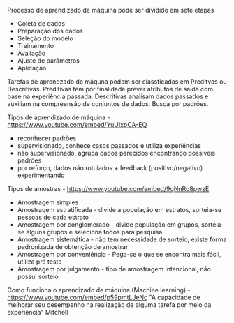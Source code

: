 Processo de aprendizado de máquina pode ser dividido em sete etapas
- Coleta de dados
- Preparação dos dados
- Seleção do modelo
- Treinamento
- Avaliação
- Ajuste de parâmetros
- Aplicação

Tarefas de aprendzado de máquna podem ser classficadas em Preditvas ou Descritivas.
Preditivas tem por finalidade prever atributos de saída com base na experiência passada.
Descritivas analisam dados passados e auxiliam na compreensão de conjuntos de dados. Busca por padrões.

Tipos de aprendizado de máquina - https://www.youtube.com/embed/YuUIxpCA-EQ
- reconhecer padrões
- supervisionado, conhece casos passados e utiliza experiências
- não supervisionado, agrupa dados parecidos encontrando possíveis padrões
- por reforço, dados não rotulados + feedback (positivo/negativo) experimentando

Tipos de amostras - https://www.youtube.com/embed/9qNnRo8pwzE
- Amostragem simples
- Amostragem estratificada - divide a população em estratos, sorteia-se pessoas de cada estrato
- Amostragem por conglomerado - divide população em grupos, sorteia-se alguns grupos e seleciona todos para pesquisa
- Amostragem sistemática - não tem necessidade de sorteio, existe forma padronizada de obtenção de amostrar
- Amostragem por conveniência - Pega-se o que se encontra mais fácil, utiliza pré teste
- Amostragem por julgamento - tipo de amostragem intencional, não possui sorteio

Como funciona o aprendizado de máquina (Machine learning) - https://www.youtube.com/embed/p59pmtLJeNc
 "A capacidade de melhorar seu desempenho na realização de alguma tarefa por meio da experiência" Mitchell